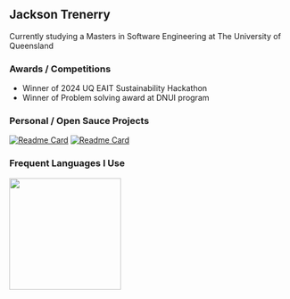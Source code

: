 ## Jackson Trenerry

Currently studying a Masters in Software Engineering at The University of Queensland  

### Awards / Competitions
- Winner of 2024 UQ EAIT Sustainability Hackathon  
- Winner of Problem solving award at DNUI program    

### Personal / Open Sauce Projects
[![Readme Card](https://github-readme-stats-five-psi-20.vercel.app/api/pin/?username=rose-pine&repo=starship&theme=rose_pine)](https://github.com/rose-pine/starship)
[![Readme Card](https://github-readme-stats-five-psi-20.vercel.app/api/pin/?username=rose-pine&repo=obsidian&theme=rose_pine)](https://github.com/rose-pine/obsidian)


### Frequent Languages I Use
<a href="https://github.com/anuraghazra/convoychat">
  <img height=200 align="center" src="https://github-readme-stats-five-psi-20.vercel.app/api/top-langs?username=JTrenerry&layout=compact&langs_count=8&card_width=320&theme=rose_pine" />
</a>
